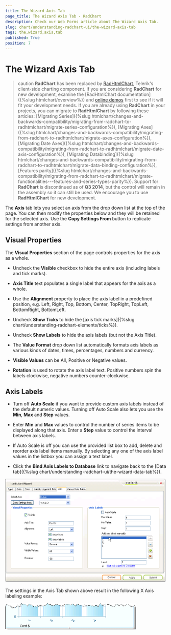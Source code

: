 ```yaml
---
title: The Wizard Axis Tab
page_title: The Wizard Axis Tab - RadChart
description: Check our Web Forms article about The Wizard Axis Tab.
slug: chart/understanding-radchart-ui/the-wizard-axis-tab
tags: the,wizard,axis,tab
published: True
position: 7
---
```


# The Wizard Axis Tab

>caution  **RadChart** has been replaced by [RadHtmlChart](https://www.telerik.com/products/aspnet-ajax/html-chart.aspx), Telerik's client-side charting component. If you are considering **RadChart** for new development, examine the [RadHtmlChart documentation]({%slug htmlchart/overview%}) and [online demos](https://demos.telerik.com/aspnet-ajax/htmlchart/examples/overview/defaultcs.aspx) first to see if it will fit your development needs. If you are already using **RadChart** in your projects, you can migrate to **RadHtmlChart** by following these articles: [Migrating Series]({%slug htmlchart/changes-and-backwards-compatibility/migrating-from-radchart-to-radhtmlchart/migrate-series-configuration%}), [Migrating Axes]({%slug htmlchart/changes-and-backwards-compatibility/migrating-from-radchart-to-radhtmlchart/migrate-axes-configuration%}), [Migrating Date Axes]({%slug htmlchart/changes-and-backwards-compatibility/migrating-from-radchart-to-radhtmlchart/migrate-date-axis-configuration%}), [Migrating Databinding]({%slug htmlchart/changes-and-backwards-compatibility/migrating-from-radchart-to-radhtmlchart/migrate-data-binding-configuration%}), [Features parity]({%slug htmlchart/changes-and-backwards-compatibility/migrating-from-radchart-to-radhtmlchart/migrate-functionalities---features-and-series-types-parity%}). Support for **RadChart** is discontinued as of **Q3 2014**, but the control will remain in the assembly so it can still be used. We encourage you to use **RadHtmlChart** for new development.

The **Axis** tab lets you select an axis from the drop down list at the top of the page. You can then modify the properties below and they will be retained for the selected axis. Use the **Copy Settings From** button to replicate settings from another axis.

## Visual Properties

The **Visual Properties** section of the page controls properties for the axis as a whole.

* Uncheck the **Visible** checkbox to hide the entire axis (including labels and tick marks).

* **Axis Title** text populates a single label that appears for the axis as a whole.

* Use the **Alignment** property to place the axis label in a predefined position, e.g. Left, Right, Top, Bottom, Center, TopRight, TopLeft, BottomRight, BottomLeft.

* Uncheck **Show Ticks** to hide the [axis tick marks]({%slug chart/understanding-radchart-elements/ticks%}).

* Uncheck **Show Labels** to hide the axis labels (but not the Axis Title).

* The **Value Format** drop down list automatically formats axis labels as various kinds of dates, times, percentages, numbers and currency.

* **Visible Values** can be All, Positive or Negative values.

* **Rotation** is used to rotate the axis label text. Positive numbers spin the labels clockwise, negative numbers counter-clockwise.

## Axis Labels

* Turn off **Auto Scale** if you want to provide custom axis labels instead of the default numeric values. Turning off Auto Scale also lets you use the **Min**, **Max** and **Step** values.

* Enter **Min** and **Max** values to control the number of series items to be displayed along that axis. Enter a **Step** value to control the interval between axis labels.

* If Auto Scale is off you can use the provided list box to add, delete and reorder axis label items manually. By selecting any one of the axis label values in the listbox you can assign a text label.

* Click the **Bind Axis Labels to Database** link to navigate back to the [Data tab]({%slug chart/understanding-radchart-ui/the-wizard-data-tab%}).

![The RadChart Wizard Axis Tab](images/radchart-ui005.png)

The settings in the Axis Tab shown above result in the following X Axis labeling example:

![Resulting Axis Labels](images/radchart-ui006.png)
